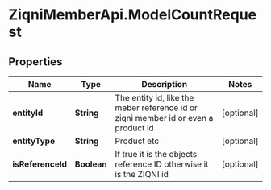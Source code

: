 # ZiqniMemberApi.ModelCountRequest

## Properties

Name | Type | Description | Notes
------------ | ------------- | ------------- | -------------
**entityId** | **String** | The entity id, like the meber reference id or ziqni member id or even a product id | [optional] 
**entityType** | **String** | Product etc | [optional] 
**isReferenceId** | **Boolean** | If true it is the objects reference ID otherwise it is the ZIQNI id | [optional] 


